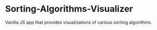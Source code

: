 # Sorting-Algorithms-Visualizer
Vanilla JS app that provides visualizations of various sorting algorithms.
